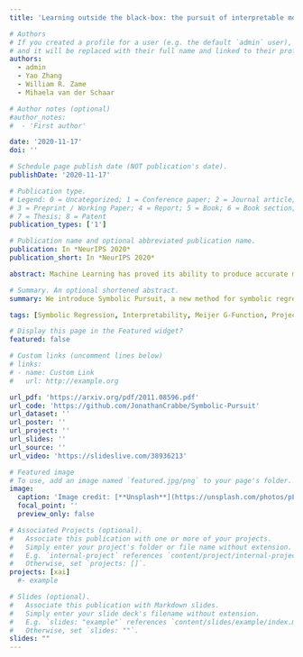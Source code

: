 ```yaml
---
title: 'Learning outside the black-box: the pursuit of interpretable models'

# Authors
# If you created a profile for a user (e.g. the default `admin` user), write the username (folder name) here
# and it will be replaced with their full name and linked to their profile.
authors:
  - admin
  - Yao Zhang
  - William R. Zame
  - Mihaela van der Schaar

# Author notes (optional)
#author_notes:
#  - 'First author'

date: '2020-11-17'
doi: ''

# Schedule page publish date (NOT publication's date).
publishDate: '2020-11-17'

# Publication type.
# Legend: 0 = Uncategorized; 1 = Conference paper; 2 = Journal article;
# 3 = Preprint / Working Paper; 4 = Report; 5 = Book; 6 = Book section;
# 7 = Thesis; 8 = Patent
publication_types: ['1']

# Publication name and optional abbreviated publication name.
publication: In *NeurIPS 2020*
publication_short: In *NeurIPS 2020*

abstract: Machine Learning has proved its ability to produce accurate models - but the deployment of these models outside the machine learning community has been hindered by the difficulties of interpreting these models. This paper proposes an algorithm that produces a continuous global interpretation of any given continuous black-box function. Our algorithm employs a variation of projection pursuit in which the ridge functions are chosen to be Meijer G-functions, rather than the usual polynomial splines. Because Meijer G-functions are differentiable in their parameters, we can "tune" the parameters of the representation by gradient descent; as a consequence, our algorithm is efficient. Using five familiar data sets from the UCI repository and two familiar machine learning algorithms, we demonstrate that our algorithm produces global interpretations that are both highly accurate and parsimonious (involve a small number of terms). Our interpretations permit easy understanding of the relative importance of features and feature interactions. Our interpretation algorithm represents a leap forward from the previous state of the art.

# Summary. An optional shortened abstract.
summary: We introduce Symbolic Pursuit, a new method for symbolic regression based on Meijer G-functions and the projection pursuit algorithm.

tags: [Symbolic Regression, Interpretability, Meijer G-Function, Projection Pursuit, Machine Learning, Deep Learning]

# Display this page in the Featured widget?
featured: false

# Custom links (uncomment lines below)
# links:
# - name: Custom Link
#   url: http://example.org

url_pdf: 'https://arxiv.org/pdf/2011.08596.pdf'
url_code: 'https://github.com/JonathanCrabbe/Symbolic-Pursuit'
url_dataset: ''
url_poster: ''
url_project: ''
url_slides: ''
url_source: ''
url_video: 'https://slideslive.com/38936213'

# Featured image
# To use, add an image named `featured.jpg/png` to your page's folder.
image:
  caption: 'Image credit: [**Unsplash**](https://unsplash.com/photos/pLCdAaMFLTE)'
  focal_point: ''
  preview_only: false

# Associated Projects (optional).
#   Associate this publication with one or more of your projects.
#   Simply enter your project's folder or file name without extension.
#   E.g. `internal-project` references `content/project/internal-project/index.md`.
#   Otherwise, set `projects: []`.
projects: [xai]
  #- example

# Slides (optional).
#   Associate this publication with Markdown slides.
#   Simply enter your slide deck's filename without extension.
#   E.g. `slides: "example"` references `content/slides/example/index.md`.
#   Otherwise, set `slides: ""`.
slides: ""
---
```

